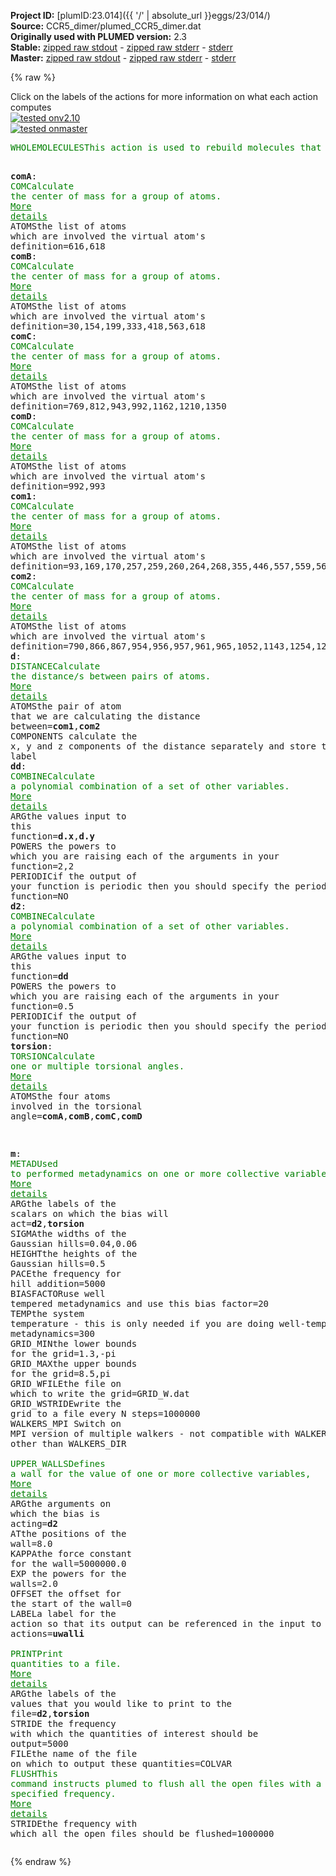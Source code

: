 **Project ID:** [plumID:23.014]({{ '/' | absolute_url }}eggs/23/014/)  
**Source:** CCR5_dimer/plumed_CCR5_dimer.dat  
**Originally used with PLUMED version:** 2.3  
**Stable:** [zipped raw stdout](plumed_CCR5_dimer.dat.plumed.stdout.txt.zip) - [zipped raw stderr](plumed_CCR5_dimer.dat.plumed.stderr.txt.zip) - [stderr](plumed_CCR5_dimer.dat.plumed.stderr)  
**Master:** [zipped raw stdout](plumed_CCR5_dimer.dat.plumed_master.stdout.txt.zip) - [zipped raw stderr](plumed_CCR5_dimer.dat.plumed_master.stderr.txt.zip) - [stderr](plumed_CCR5_dimer.dat.plumed_master.stderr)  

{% raw %}
<div class="plumedpreheader">
<div class="headerInfo" id="value_details_data/CCR5_dimer/plumed_CCR5_dimer.dat"> Click on the labels of the actions for more information on what each action computes </div>
<div class="containerBadge">
<div class="headerBadge"><a href="plumed_CCR5_dimer.dat.plumed.stderr"><img src="https://img.shields.io/badge/v2.10-passing-green.svg" alt="tested onv2.10" /></a></div>
<div class="headerBadge"><a href="plumed_CCR5_dimer.dat.plumed_master.stderr"><img src="https://img.shields.io/badge/master-passing-green.svg" alt="tested onmaster" /></a></div>
</div>
</div>
<pre class="plumedlisting">
<span class="plumedtooltip" style="color:green">WHOLEMOLECULES<span class="right">This action is used to rebuild molecules that can become split by the periodic boundary conditions. <a href="https://www.plumed.org/doc-master/user-doc/html/WHOLEMOLECULES" style="color:green">More details</a><i></i></span></span> <span class="plumedtooltip">STRIDE<span class="right"> the frequency with which molecules are reassembled<i></i></span></span>=1 <span class="plumedtooltip">ENTITY0<span class="right">the atoms that make up a molecule that you wish to align<i></i></span></span>=93,169,170,257,259,260,264,268,355,446,557,559,563,653,662,616,30,154,199,333,418,618 <span class="plumedtooltip">ENTITY1<span class="right">the atoms that make up a molecule that you wish to align<i></i></span></span>=790,866,867,954,956,957,961,965,1052,1143,1254,1256,1260,1350,1359,769,812,943,992,1162,1210,993

<span style="display:none;" id="data/CCR5_dimer/plumed_CCR5_dimer.dat">The WHOLEMOLECULES action with label <b></b> calculates something</span><b name="data/CCR5_dimer/plumed_CCR5_dimer.datcomA" onclick='showPath("data/CCR5_dimer/plumed_CCR5_dimer.dat","data/CCR5_dimer/plumed_CCR5_dimer.datcomA","data/CCR5_dimer/plumed_CCR5_dimer.datcomA","brown")'>comA</b>: <span class="plumedtooltip" style="color:green">COM<span class="right">Calculate the center of mass for a group of atoms. <a href="https://www.plumed.org/doc-master/user-doc/html/COM" style="color:green">More details</a><i></i></span></span> <span class="plumedtooltip">ATOMS<span class="right">the list of atoms which are involved the virtual atom's definition<i></i></span></span>=616,618
<span style="display:none;" id="data/CCR5_dimer/plumed_CCR5_dimer.datcomA">The COM action with label <b>comA</b> calculates something</span><b name="data/CCR5_dimer/plumed_CCR5_dimer.datcomB" onclick='showPath("data/CCR5_dimer/plumed_CCR5_dimer.dat","data/CCR5_dimer/plumed_CCR5_dimer.datcomB","data/CCR5_dimer/plumed_CCR5_dimer.datcomB","brown")'>comB</b>: <span class="plumedtooltip" style="color:green">COM<span class="right">Calculate the center of mass for a group of atoms. <a href="https://www.plumed.org/doc-master/user-doc/html/COM" style="color:green">More details</a><i></i></span></span> <span class="plumedtooltip">ATOMS<span class="right">the list of atoms which are involved the virtual atom's definition<i></i></span></span>=30,154,199,333,418,563,618
<span style="display:none;" id="data/CCR5_dimer/plumed_CCR5_dimer.datcomB">The COM action with label <b>comB</b> calculates something</span><b name="data/CCR5_dimer/plumed_CCR5_dimer.datcomC" onclick='showPath("data/CCR5_dimer/plumed_CCR5_dimer.dat","data/CCR5_dimer/plumed_CCR5_dimer.datcomC","data/CCR5_dimer/plumed_CCR5_dimer.datcomC","brown")'>comC</b>: <span class="plumedtooltip" style="color:green">COM<span class="right">Calculate the center of mass for a group of atoms. <a href="https://www.plumed.org/doc-master/user-doc/html/COM" style="color:green">More details</a><i></i></span></span> <span class="plumedtooltip">ATOMS<span class="right">the list of atoms which are involved the virtual atom's definition<i></i></span></span>=769,812,943,992,1162,1210,1350
<span style="display:none;" id="data/CCR5_dimer/plumed_CCR5_dimer.datcomC">The COM action with label <b>comC</b> calculates something</span><b name="data/CCR5_dimer/plumed_CCR5_dimer.datcomD" onclick='showPath("data/CCR5_dimer/plumed_CCR5_dimer.dat","data/CCR5_dimer/plumed_CCR5_dimer.datcomD","data/CCR5_dimer/plumed_CCR5_dimer.datcomD","brown")'>comD</b>: <span class="plumedtooltip" style="color:green">COM<span class="right">Calculate the center of mass for a group of atoms. <a href="https://www.plumed.org/doc-master/user-doc/html/COM" style="color:green">More details</a><i></i></span></span> <span class="plumedtooltip">ATOMS<span class="right">the list of atoms which are involved the virtual atom's definition<i></i></span></span>=992,993
<span style="display:none;" id="data/CCR5_dimer/plumed_CCR5_dimer.datcomD">The COM action with label <b>comD</b> calculates something</span><b name="data/CCR5_dimer/plumed_CCR5_dimer.datcom1" onclick='showPath("data/CCR5_dimer/plumed_CCR5_dimer.dat","data/CCR5_dimer/plumed_CCR5_dimer.datcom1","data/CCR5_dimer/plumed_CCR5_dimer.datcom1","brown")'>com1</b>: <span class="plumedtooltip" style="color:green">COM<span class="right">Calculate the center of mass for a group of atoms. <a href="https://www.plumed.org/doc-master/user-doc/html/COM" style="color:green">More details</a><i></i></span></span> <span class="plumedtooltip">ATOMS<span class="right">the list of atoms which are involved the virtual atom's definition<i></i></span></span>=93,169,170,257,259,260,264,268,355,446,557,559,563,653,662
<span style="display:none;" id="data/CCR5_dimer/plumed_CCR5_dimer.datcom1">The COM action with label <b>com1</b> calculates something</span><b name="data/CCR5_dimer/plumed_CCR5_dimer.datcom2" onclick='showPath("data/CCR5_dimer/plumed_CCR5_dimer.dat","data/CCR5_dimer/plumed_CCR5_dimer.datcom2","data/CCR5_dimer/plumed_CCR5_dimer.datcom2","brown")'>com2</b>: <span class="plumedtooltip" style="color:green">COM<span class="right">Calculate the center of mass for a group of atoms. <a href="https://www.plumed.org/doc-master/user-doc/html/COM" style="color:green">More details</a><i></i></span></span> <span class="plumedtooltip">ATOMS<span class="right">the list of atoms which are involved the virtual atom's definition<i></i></span></span>=790,866,867,954,956,957,961,965,1052,1143,1254,1256,1260,1350,1359
<span style="display:none;" id="data/CCR5_dimer/plumed_CCR5_dimer.datcom2">The COM action with label <b>com2</b> calculates something</span><b name="data/CCR5_dimer/plumed_CCR5_dimer.datd" onclick='showPath("data/CCR5_dimer/plumed_CCR5_dimer.dat","data/CCR5_dimer/plumed_CCR5_dimer.datd","data/CCR5_dimer/plumed_CCR5_dimer.datd","brown")'>d</b>: <span class="plumedtooltip" style="color:green">DISTANCE<span class="right">Calculate the distance/s between pairs of atoms. <a href="https://www.plumed.org/doc-master/user-doc/html/DISTANCE" style="color:green">More details</a><i></i></span></span> <span class="plumedtooltip">ATOMS<span class="right">the pair of atom that we are calculating the distance between<i></i></span></span>=<b name="data/CCR5_dimer/plumed_CCR5_dimer.datcom1">com1</b>,<b name="data/CCR5_dimer/plumed_CCR5_dimer.datcom2">com2</b> <span class="plumedtooltip">COMPONENTS<span class="right"> calculate the x, y and z components of the distance separately and store them as label<i></i></span></span>
<span style="display:none;" id="data/CCR5_dimer/plumed_CCR5_dimer.datd">The DISTANCE action with label <b>d</b> calculates the following quantities:<table  align="center" frame="void" width="95%" cellpadding="5%"><tr><td width="5%"><b> Quantity </b>  </td><td><b> Description </b> </td></tr><tr><td width="5%">d.x</td><td>the x-component of the vector connecting the two atoms</td></tr><tr><td width="5%">d.y</td><td>the y-component of the vector connecting the two atoms</td></tr><tr><td width="5%">d.z</td><td>the z-component of the vector connecting the two atoms</td></tr><tr><td width="5%">d.value</td><td>the DISTANCE between this pair of atoms</td></tr></table></span><b name="data/CCR5_dimer/plumed_CCR5_dimer.datdd" onclick='showPath("data/CCR5_dimer/plumed_CCR5_dimer.dat","data/CCR5_dimer/plumed_CCR5_dimer.datdd","data/CCR5_dimer/plumed_CCR5_dimer.datdd","brown")'>dd</b>: <span class="plumedtooltip" style="color:green">COMBINE<span class="right">Calculate a polynomial combination of a set of other variables. <a href="https://www.plumed.org/doc-master/user-doc/html/COMBINE" style="color:green">More details</a><i></i></span></span> <span class="plumedtooltip">ARG<span class="right">the values input to this function<i></i></span></span>=<b name="data/CCR5_dimer/plumed_CCR5_dimer.datd">d.x</b>,<b name="data/CCR5_dimer/plumed_CCR5_dimer.datd">d.y</b> <span class="plumedtooltip">POWERS<span class="right"> the powers to which you are raising each of the arguments in your function<i></i></span></span>=2,2 <span class="plumedtooltip">PERIODIC<span class="right">if the output of your function is periodic then you should specify the periodicity of the function<i></i></span></span>=NO
<span style="display:none;" id="data/CCR5_dimer/plumed_CCR5_dimer.datdd">The COMBINE action with label <b>dd</b> calculates the following quantities:<table  align="center" frame="void" width="95%" cellpadding="5%"><tr><td width="5%"><b> Quantity </b>  </td><td><b> Description </b> </td></tr><tr><td width="5%">dd.value</td><td>a linear combination</td></tr></table></span><b name="data/CCR5_dimer/plumed_CCR5_dimer.datd2" onclick='showPath("data/CCR5_dimer/plumed_CCR5_dimer.dat","data/CCR5_dimer/plumed_CCR5_dimer.datd2","data/CCR5_dimer/plumed_CCR5_dimer.datd2","brown")'>d2</b>: <span class="plumedtooltip" style="color:green">COMBINE<span class="right">Calculate a polynomial combination of a set of other variables. <a href="https://www.plumed.org/doc-master/user-doc/html/COMBINE" style="color:green">More details</a><i></i></span></span> <span class="plumedtooltip">ARG<span class="right">the values input to this function<i></i></span></span>=<b name="data/CCR5_dimer/plumed_CCR5_dimer.datdd">dd</b> <span class="plumedtooltip">POWERS<span class="right"> the powers to which you are raising each of the arguments in your function<i></i></span></span>=0.5 <span class="plumedtooltip">PERIODIC<span class="right">if the output of your function is periodic then you should specify the periodicity of the function<i></i></span></span>=NO
<span style="display:none;" id="data/CCR5_dimer/plumed_CCR5_dimer.datd2">The COMBINE action with label <b>d2</b> calculates the following quantities:<table  align="center" frame="void" width="95%" cellpadding="5%"><tr><td width="5%"><b> Quantity </b>  </td><td><b> Description </b> </td></tr><tr><td width="5%">d2.value</td><td>a linear combination</td></tr></table></span><b name="data/CCR5_dimer/plumed_CCR5_dimer.dattorsion" onclick='showPath("data/CCR5_dimer/plumed_CCR5_dimer.dat","data/CCR5_dimer/plumed_CCR5_dimer.dattorsion","data/CCR5_dimer/plumed_CCR5_dimer.dattorsion","brown")'>torsion</b>: <span class="plumedtooltip" style="color:green">TORSION<span class="right">Calculate one or multiple torsional angles. <a href="https://www.plumed.org/doc-master/user-doc/html/TORSION" style="color:green">More details</a><i></i></span></span> <span class="plumedtooltip">ATOMS<span class="right">the four atoms involved in the torsional angle<i></i></span></span>=<b name="data/CCR5_dimer/plumed_CCR5_dimer.datcomA">comA</b>,<b name="data/CCR5_dimer/plumed_CCR5_dimer.datcomB">comB</b>,<b name="data/CCR5_dimer/plumed_CCR5_dimer.datcomC">comC</b>,<b name="data/CCR5_dimer/plumed_CCR5_dimer.datcomD">comD</b>

<span style="display:none;" id="data/CCR5_dimer/plumed_CCR5_dimer.dattorsion">The TORSION action with label <b>torsion</b> calculates the following quantities:<table  align="center" frame="void" width="95%" cellpadding="5%"><tr><td width="5%"><b> Quantity </b>  </td><td><b> Description </b> </td></tr><tr><td width="5%">torsion.value</td><td>the TORSION involving these atoms</td></tr></table></span><b name="data/CCR5_dimer/plumed_CCR5_dimer.datm" onclick='showPath("data/CCR5_dimer/plumed_CCR5_dimer.dat","data/CCR5_dimer/plumed_CCR5_dimer.datm","data/CCR5_dimer/plumed_CCR5_dimer.datm","brown")'>m</b>: <span class="plumedtooltip" style="color:green">METAD<span class="right">Used to performed metadynamics on one or more collective variables. <a href="https://www.plumed.org/doc-master/user-doc/html/METAD" style="color:green">More details</a><i></i></span></span> <span class="plumedtooltip">ARG<span class="right">the labels of the scalars on which the bias will act<i></i></span></span>=<b name="data/CCR5_dimer/plumed_CCR5_dimer.datd2">d2</b>,<b name="data/CCR5_dimer/plumed_CCR5_dimer.dattorsion">torsion</b> <span class="plumedtooltip">SIGMA<span class="right">the widths of the Gaussian hills<i></i></span></span>=0.04,0.06 <span class="plumedtooltip">HEIGHT<span class="right">the heights of the Gaussian hills<i></i></span></span>=0.5 <span class="plumedtooltip">PACE<span class="right">the frequency for hill addition<i></i></span></span>=5000 <span class="plumedtooltip">BIASFACTOR<span class="right">use well tempered metadynamics and use this bias factor<i></i></span></span>=20 <span class="plumedtooltip">TEMP<span class="right">the system temperature - this is only needed if you are doing well-tempered metadynamics<i></i></span></span>=300 <span class="plumedtooltip">GRID_MIN<span class="right">the lower bounds for the grid<i></i></span></span>=1.3,-pi <span class="plumedtooltip">GRID_MAX<span class="right">the upper bounds for the grid<i></i></span></span>=8.5,pi <span class="plumedtooltip">GRID_WFILE<span class="right">the file on which to write the grid<i></i></span></span>=GRID_W.dat <span class="plumedtooltip">GRID_WSTRIDE<span class="right">write the grid to a file every N steps<i></i></span></span>=1000000 <span class="plumedtooltip">WALKERS_MPI<span class="right"> Switch on MPI version of multiple walkers - not compatible with WALKERS_* options other than WALKERS_DIR<i></i></span></span>
<br/><span style="display:none;" id="data/CCR5_dimer/plumed_CCR5_dimer.datm">The METAD action with label <b>m</b> calculates the following quantities:<table  align="center" frame="void" width="95%" cellpadding="5%"><tr><td width="5%"><b> Quantity </b>  </td><td><b> Description </b> </td></tr><tr><td width="5%">m.bias</td><td>the instantaneous value of the bias potential</td></tr></table></span><span class="plumedtooltip" style="color:green">UPPER_WALLS<span class="right">Defines a wall for the value of one or more collective variables, <a href="https://www.plumed.org/doc-master/user-doc/html/UPPER_WALLS" style="color:green">More details</a><i></i></span></span> <span class="plumedtooltip">ARG<span class="right">the arguments on which the bias is acting<i></i></span></span>=<b name="data/CCR5_dimer/plumed_CCR5_dimer.datd2">d2</b> <span class="plumedtooltip">AT<span class="right">the positions of the wall<i></i></span></span>=8.0 <span class="plumedtooltip">KAPPA<span class="right">the force constant for the wall<i></i></span></span>=5000000.0 <span class="plumedtooltip">EXP<span class="right"> the powers for the walls<i></i></span></span>=2.0 <span class="plumedtooltip">OFFSET<span class="right"> the offset for the start of the wall<i></i></span></span>=0 <span class="plumedtooltip">LABEL<span class="right">a label for the action so that its output can be referenced in the input to other actions<i></i></span></span>=<b name="data/CCR5_dimer/plumed_CCR5_dimer.datuwalli" onclick='showPath("data/CCR5_dimer/plumed_CCR5_dimer.dat","data/CCR5_dimer/plumed_CCR5_dimer.datuwalli","data/CCR5_dimer/plumed_CCR5_dimer.datuwalli","brown")'>uwalli</b>
<br/><span style="display:none;" id="data/CCR5_dimer/plumed_CCR5_dimer.datuwalli">The UPPER_WALLS action with label <b>uwalli</b> calculates the following quantities:<table  align="center" frame="void" width="95%" cellpadding="5%"><tr><td width="5%"><b> Quantity </b>  </td><td><b> Description </b> </td></tr><tr><td width="5%">uwalli.bias</td><td>the instantaneous value of the bias potential</td></tr><tr><td width="5%">uwalli.force2</td><td>the instantaneous value of the squared force due to this bias potential</td></tr></table></span><span class="plumedtooltip" style="color:green">PRINT<span class="right">Print quantities to a file. <a href="https://www.plumed.org/doc-master/user-doc/html/PRINT" style="color:green">More details</a><i></i></span></span> <span class="plumedtooltip">ARG<span class="right">the labels of the values that you would like to print to the file<i></i></span></span>=<b name="data/CCR5_dimer/plumed_CCR5_dimer.datd2">d2</b>,<b name="data/CCR5_dimer/plumed_CCR5_dimer.dattorsion">torsion</b> <span class="plumedtooltip">STRIDE<span class="right"> the frequency with which the quantities of interest should be output<i></i></span></span>=5000 <span class="plumedtooltip">FILE<span class="right">the name of the file on which to output these quantities<i></i></span></span>=COLVAR
<span class="plumedtooltip" style="color:green">FLUSH<span class="right">This command instructs plumed to flush all the open files with a user specified frequency. <a href="https://www.plumed.org/doc-master/user-doc/html/FLUSH" style="color:green">More details</a><i></i></span></span> <span class="plumedtooltip">STRIDE<span class="right">the frequency with which all the open files should be flushed<i></i></span></span>=1000000
</pre>
{% endraw %}
